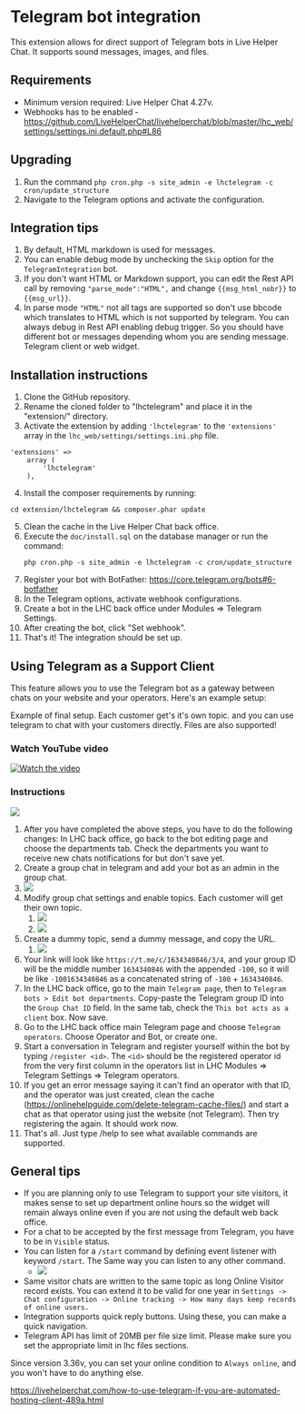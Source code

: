 # Telegram bot integration

This extension allows for direct support of Telegram bots in Live Helper Chat. It supports sound messages, images, and files.

## Requirements

 * Minimum version required: Live Helper Chat 4.27v.
 * Webhooks has to be enabled - https://github.com/LiveHelperChat/livehelperchat/blob/master/lhc_web/settings/settings.ini.default.php#L86

## Upgrading

1. Run the command `php cron.php -s site_admin -e lhctelegram -c cron/update_structure`
2. Navigate to the Telegram options and activate the configuration.

## Integration tips

1. By default, HTML markdown is used for messages.
2. You can enable debug mode by unchecking the `Skip` option for the `TelegramIntegration` bot.
3. If you don't want HTML or Markdown support, you can edit the Rest API call by removing `"parse_mode":"HTML",` and change `{{msg_html_nobr}}` to `{{msg_url}}`.
4. In parse mode `"HTML"` not all tags are supported so don't use bbcode which translates to HTML which is not supported by telegram. You can always debug in Rest API enabling debug trigger. So you should have different bot or messages depending whom you are sending message. Telegram client or web widget.

## Installation instructions

1. Clone the GitHub repository.
2. Rename the cloned folder to "lhctelegram" and place it in the "extension/" directory.
3. Activate the extension by adding `'lhctelegram'` to the `'extensions'` array in the `lhc_web/settings/settings.ini.php` file.
``` 
'extensions' => 
    array (          
        'lhctelegram'
    ),
```
4. Install the composer requirements by running:
``` 
cd extension/lhctelegram && composer.phar update
``` 
5. Clean the cache in the Live Helper Chat back office.
6. Execute the `doc/install.sql` on the database manager or run the command:
    ```
    php cron.php -s site_admin -e lhctelegram -c cron/update_structure
    ```
7. Register your bot with BotFather: https://core.telegram.org/bots#6-botfather
8. In the Telegram options, activate webhook configurations.
9. Create a bot in the LHC back office under Modules => Telegram Settings.
10. After creating the bot, click "Set webhook".
11. That's it! The integration should be set up.

## Using Telegram as a Support Client
This feature allows you to use the Telegram bot as a gateway between chats on your website and your operators. Here's an example setup:

Example of final setup. Each customer get's it's own topic. and you can use telegram to chat with your customers directly. Files are also supported!

### Watch YouTube video

[![Watch the video](https://img.youtube.com/vi/wObbEaeopRU/default.jpg)](https://youtu.be/wObbEaeopRU)

### Instructions

![](https://raw.githubusercontent.com/LiveHelperChat/telegram/master/doc/img/topic-chats.png)

1. After you have completed the above steps, you have to do the following changes: In LHC back office, go back to the bot editing page and choose the departments tab. Check the departments you want to receive new chats notifications for but don't save yet.
2. Create a group chat in telegram and add your bot as an admin in the group chat.
3. ![](https://raw.githubusercontent.com/LiveHelperChat/telegram/master/doc/img/bot-as-admin.png) 
4. Modify group chat settings and enable topics. Each customer will get their own topic.
   1. ![](https://raw.githubusercontent.com/LiveHelperChat/telegram/master/doc/img/manage-group.png)
   2. ![](https://raw.githubusercontent.com/LiveHelperChat/telegram/master/doc/img/enable-topics.png)
5. Create a dummy topic, send a dummy message, and copy the URL.
   1. ![](https://raw.githubusercontent.com/LiveHelperChat/telegram/master/doc/img/copylink.png)
6. Your link will look like `https://t.me/c/1634340846/3/4`, and your group ID will be the middle number `1634340846` with the appended `-100`, so it will be like `-1001634340846` as a concatenated string of `-100` + `1634340846`.
7. In the LHC back office, go to the main `Telegram page`, then to `Telegram bots > Edit bot departments`. Copy-paste the Telegram group ID into the `Group Chat ID` field. In the same tab, check the `This bot acts as a client` box. Now save.
8. Go to the LHC back office main Telegram page and choose `Telegram operators`. Choose Operator and Bot, or create one.
9. Start a conversation in Telegram and register yourself within the bot by typing `/register <id>`. The `<id>` should be the registered operator id from the very first column in the operators list in LHC Modules => Telegram Settings => Telegram operators.
10. If you get an error message saying it can't find an operator with that ID, and the operator was just created, clean the cache (https://onlinehelpguide.com/delete-telegram-cache-files/) and start a chat as that operator using just the website (not Telegram). Then try registering the <id> again. It should work now.
11. That's all. Just type /help to see what available commands are supported.

## General tips

* If you are planning only to use Telegram to support your site visitors, it makes sense to set up department online hours so the widget will remain always online even if you are not using the default web back office.
* For a chat to be accepted by the first message from Telegram, you have to be in `Visible` status.
* You can listen for a `/start` command by defining event listener with keyword `/start`. The Same way you can listen to any other command.
  * ![](https://raw.githubusercontent.com/LiveHelperChat/telegram/master/doc/img/start-command.png)
* Same visitor chats are written to the same topic as long Online Visitor record exists. You can extend it to be valid for one year in `Settings -> Chat configuration -> Online tracking -> How many days keep records of online users.`
* Integration supports quick reply buttons. Using these, you can make a quick navigation.
* Telegram API has limit of 20MB per file size limit. Please make sure you set the appropriate limit in lhc files sections.

Since version 3.36v, you can set your online condition to `Always online`, and you won't have to do anything else.

https://livehelperchat.com/how-to-use-telegram-if-you-are-automated-hosting-client-489a.html
